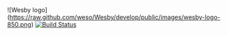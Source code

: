 ![Wesby logo]
(https://raw.github.com/weso/Wesby/develop/public/images/wesby-logo-850.png)
[![Build Status](https://api.travis-ci.org/weso/Wesby.png?branch=develop)](https://travis-ci.org/weso/Wesby)
